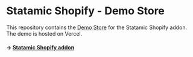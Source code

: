 # Statamic Shopify - Demo Store

This repository contains the [Demo Store](https://statamic-shopify-demostore.vercel.app/) for the Statamic Shopify addon. The demo is hosted on Vercel.

#### → [Statamic Shopify addon](https://github.com/statamic-rad-pack/shopify) 
